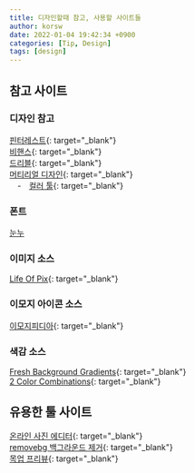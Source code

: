 ```yaml
---
title: 디자인할때 참고, 사용할 사이트들
author: korsw
date: 2022-01-04 19:42:34 +0900
categories: [Tip, Design]
tags: [design]
---
```


## 참고 사이트

### 디자인 참고
[핀터레스트](https://www.pinterest.co.kr/){: target="_blank"}<br/>
[비핸스](https://www.behance.net/){: target="_blank"}<br/>
[드리블](https://dribbble.com/){: target="_blank"}<br/>
[머티리얼 디자인](https://material.io/){: target="_blank"}<br/>
 - [컬러 툴](https://material.io/resources/color){: target="_blank"}<br/>

### 폰트
[눈누](https://noonnu.cc/)<br/>

### 이미지 소스
[Life Of Pix](https://www.lifeofpix.com/){: target="_blank"}<br/>

### 이모지 아이콘 소스
[이모지피디아](https://emojipedia.org/){: target="_blank"}<br/>

### 색감 소스
[Fresh Background Gradients](https://webgradients.com/){: target="_blank"}<br/>
[2 Color Combinations](https://2colors.colorion.co/){: target="_blank"}<br/>

## 유용한 툴 사이트
[온라인 사진 에디터](https://pixlr.com/kr/){: target="_blank"}<br/>
[removebg 백그라운드 제거](https://www.remove.bg/ko){: target="_blank"}<br/>
[목업 프리뷰](https://placeit.net/c/mockups){: target="_blank"}<br/>




